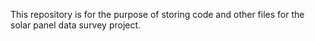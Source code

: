 This repository is for the purpose of storing code and other files for the solar panel data survey project.
